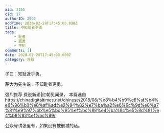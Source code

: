 ```yaml
---
aid: 3155
cid: 17
authorID: 2592
addTime: 2020-02-28T17:45:00.000Z
title: 不知耻者更勇
tags:
    - 耻者
    - 更勇
    - 不知
comments: []
date: 2020-02-28T17:45:00.000Z
category: 外段
---
```


子曰：知耻近乎勇。

茅大为先生说：不知耻者更勇。

强烈推荐 费说新语|红朝见闻录， 本篇选自 https://chinadigitaltimes.net/chinese/2018/08/%e8%b4%b9%e8%af%b4%e6%96%b0%e8%af%ad%e2%94%82%e7%ba%a2%e6%9c%9d%e8%a7%81%e9%97%bb%e5%bd%95%ef%bc%88%e4%ba%8c%e5%8d%81%e4%b8%83%ef%bc%89/

公众号讲张里有，如果没有被删减的话。
